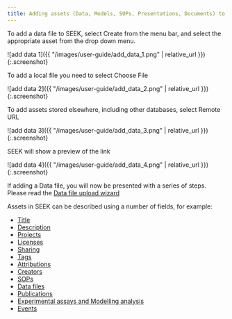 ```yaml
---
title: Adding assets (Data, Models, SOPs, Presentations, Documents) to FAIRDOM-SEEK
---
```


To add a data file to SEEK, select Create from the menu bar, and select the appropriate asset from the drop down menu.

![add data 1]({{ "/images/user-guide/add_data_1.png" | relative_url }}){:.screenshot}

To add a local file you need to select Choose File

![add data 2]({{ "/images/user-guide/add_data_2.png" | relative_url }}){:.screenshot}

To add assets stored elsewhere, including other databases, select Remote URL

![add data 3]({{ "/images/user-guide/add_data_3.png" | relative_url }}){:.screenshot}

SEEK will show a preview of the link

![add data 4]({{ "/images/user-guide/add_data_4.png" | relative_url }}){:.screenshot}


If adding a Data file, you will now be presented with a series of steps. Please read the [Data file upload wizard](data-file-upload-wizard)

Assets in SEEK can be described using a number of fields, for example:

* [Title](general-attributes#title)
* [Description](general-attributes#description)
* [Projects](general-attributes#projects)
* [Licenses](licenses)
* [Sharing](general-attributes#sharing)
* [Tags](general-attributes#tags)
* [Attributions](general-attributes#attributions)
* [Creators](general-attributes#creators)
* [SOPs](general-attributes#sops)
* [Data files](general-attributes#data-files)
* [Publications](publications)
* [Experimental assays and Modelling analysis](general-attributes#experimental-assays-and-modelling-analysis)
* [Events](general-attributes#events)
